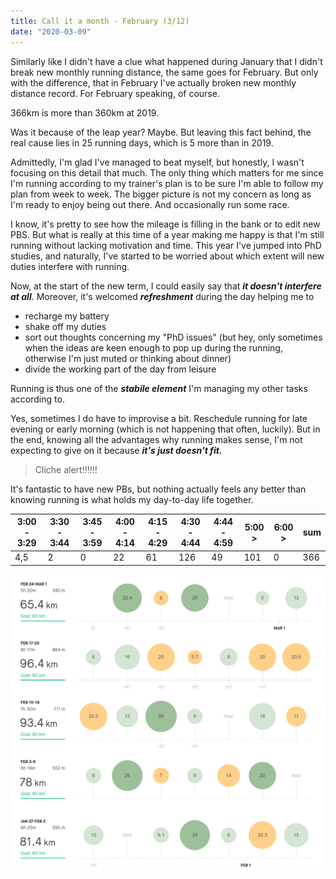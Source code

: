 ```yaml
---
title: Call it a month - February (3/12)
date: "2020-03-09"
---
```

Similarly like I didn't have a clue what happened during January that I didn't break new monthly running distance, the same goes for February. But only with the difference, that in February I've actually broken new monthly distance record. For February speaking, of course.

366km is more than 360km at 2019.

Was it because of the leap year? Maybe. But leaving this fact behind, the real cause lies in 25 running days, which is 5 more than in 2019.

Admittedly, I'm glad I've managed to beat myself, but honestly, I wasn't focusing on this detail that much. The only thing which matters for me since I'm running according to my trainer's plan is to be sure I'm able to follow my plan from week to week. The bigger picture is not my concern as long as I'm ready to enjoy being out there. And occasionally run some race.

I know, it's pretty to see how the mileage is filling in the bank or to edit new PBS. But what is really at this time of a year making me happy is that I'm still running without lacking motivation and time. This year I've jumped into PhD studies, and naturally, I've started to be worried about which extent will new duties interfere with running.

Now, at the start of the new term, I could easily say that ***it doesn't interfere at all***. Moreover, it's welcomed ***refreshment*** during the day helping me to

- recharge my battery
- shake off my duties
- sort out thoughts concerning my "PhD issues" (but hey, only sometimes when the ideas are keen enough to pop up during the running, otherwise I'm just muted or thinking about dinner)
- divide the working part of the day from leisure

Running is thus one of the ***stabile element*** I'm managing my other tasks according to.

Yes, sometimes I do have to improvise a bit. Reschedule running for late evening or early morning (which is not happening that often, luckily). But in the end, knowing all the advantages why running makes sense, I'm not expecting to give on it because ***it's just doesn't fit.***

> Cliche alert!!!!!!

It's fantastic to have new PBs, but nothing actually feels any better than knowing running is what holds my day-to-day life together.

| **3:00 - 3:29** | **3:30 - 3:44** | **3:45 - 3:59** | **4:00 - 4:14** | **4:15 - 4:29** | **4:30 - 4:44** | **4:44 - 4:59** | **5:00 >** | **6:00 >** | **sum** |
| --------------- | --------------- | --------------- | --------------- | --------------- | --------------- | --------------- | ---------- | ---------- | ------- |
| 4,5             | 2               | 0               | 22              | 61              | 126             | 49              | 101        | 0          | 366     |


![february20](february20.png)